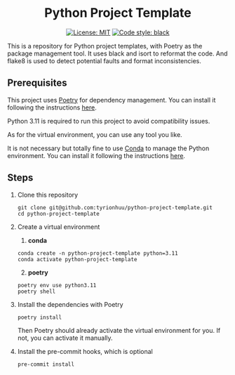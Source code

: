 <h1 align="center">Python Project Template</h1>

<p align="center">
<a href="https://github.com/tyrionhuu/python-project-template/blob/main/LICENSE"><img alt="License: MIT" src="https://black.readthedocs.io/en/stable/_static/license.svg"></a>
<a href="https://github.com/psf/black"><img alt="Code style: black" src="https://img.shields.io/badge/code%20style-black-000000.svg"></a>
</p>
This is a repository for Python project templates, with Poetry as the package management tool.
It uses black and isort to reformat the code. And flake8 is used to detect potential faults and format inconsistencies.

## Prerequisites

This project uses [Poetry](https://python-poetry.org/) for dependency management. You can install it following the instructions [here](https://python-poetry.org/docs/#installation).

Python 3.11 is required to run this project to avoid compatibility issues.

As for the virtual environment, you can use any tool you like.

It is not necessary but totally fine to use [Conda](https://docs.conda.io/en/latest/) to manage the Python environment. You can install it following the instructions [here](https://docs.conda.io/en/latest/miniconda.html).

## Steps

1. Clone this repository

    ``` shell
    git clone git@github.com:tyrionhuu/python-project-template.git
    cd python-project-template
    ```

2. Create a virtual environment

   1. **conda**
   
    ``` shell
    conda create -n python-project-template python=3.11
    conda activate python-project-template
    ```
   
   2. **poetry**
   
    ``` shell
    poetry env use python3.11
    poetry shell
    ```
   
3. Install the dependencies with Poetry

    ``` shell
    poetry install
    ```

    Then Poetry should already activate the virtual environment for you. If not, you can activate it manually.

4. Install the pre-commit hooks, which is optional

    ``` shell
    pre-commit install
    ```
